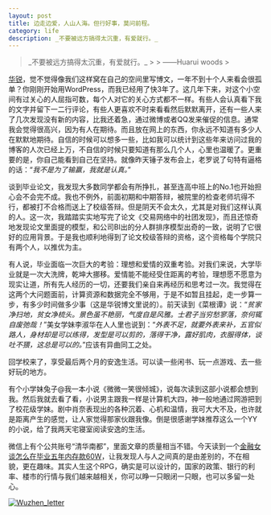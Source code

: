 ```yaml
---
layout: post
title: 边走边爱，人山人海。但行好事，莫问前程。
category: life
description: _不要被远方搞得太沉重，有爱就行。_
---
```

<blockquote>_不要被远方搞得太沉重，有爱就行。_
> 
> ——Huarui woods
> 
</blockquote>


[华锐](http://huaruiwoods.net/)，觉不觉得像我们这样窝在自己的空间里写博文，一年不到十个人来看会很孤单？你刚刚开始用WordPress，而我已经用了快3年了。这几年下来，对这个小空间有过关心的人屈指可数，每个人对它的关心方式都不一样。有些人会认真看下我的文字并留下一二行评论，有些人更喜欢不时来看看然后默默离开，还有一些人来了几次发现没有新的内容，比我还着急，通过微博或者QQ发来催促的信息。通常我会觉得很高兴，因为有人在期待。而且放在网上的东西，你永远不知道有多少人在默默地期待。自信的时候可以想多一些，比如我可以统计到这些年来访问过我的博客的人次已经上万，不自信的时候只要知道有那么几个人，心里也温暖了。更重要的是，你自己能看到自己在坚持。就像昨天锤子发布会上，老罗说了句特有逼格的话：“_我不是为了输赢，我就是认真。_”

谈到毕业论文，我发现大多数同学都会有所挣扎，甚至连高中班上的No.1也开始担心会不会完不成。我也不例外，前面初期和中期答辩，被院里的检查老师坑得不行，都被打不合格而送上了校级答辩。但是阴天不会太久，尤其是对我们这样认真的人。这一次，我踏踏实实地写完了论文《交易网络中的社团发现》，而且还惊奇地发现论文里面提的模型，和公司BI出的分人群排序模型出奇的一致，说明了它很好的应用背景。于是我也顺利地得到了论文校级答辩的资格，这个资格每个学院只有两个人，以推优为主。

有人说，毕业面临一次巨大的考验：理想和爱情的双重考验。对我们来说，大学毕业就是一次大洗牌，乾坤大挪移。爱情能不能经受住距离的考验，理想愿不愿意为现实让道，所有先人经历的一切，还要我们亲自来再经历和思考过一次。我觉得在这两个大问题面前，计算资源和数据完全不够用，于是不如暂且挂起，走一步算一步，有多少时间做多少事（这是华锐博文里说的）。前天读到《菜根谭》说：“_贫家净扫地，贫女净梳头。景色虽不艳丽，气度自是风雅。士君子当穷愁寥落，奈何辄自废弛哉！_”美女学妹李淑华在人人里也说到：“_外表不足，就要外表来补，五官似路人，身材却是可以练得，发型是可以剪的，落得干净，露好肌肉，衣服得体，谈吐不猥，这总是可以的。_”应该有异曲同工之处。

回学校来了，享受最后两个月的安逸生活。可以读一些闲书、玩一点游戏、去一些好玩的地方。

有个小学妹兔子@我一本小说《微微一笑很倾城》，说每次读到这部小说都会想到我。然后我就去看了看，小说男主跟我一样是计算机大四，神一般地通过网游把到了校花级学妹。剧中肖奈表现出的各种沉着、心机和温情，我可大大不及，也许就是距离产生的感觉，让人家觉得那家伙跟我像。倒是很感谢学妹推荐这么一个YY的小说，给了我两天宅寝室阅读安逸的生活。

微信上有个公共账号“清华南都”，里面文章的质量相当不错。今天读到一个[金融女谈怎么在毕业五年内存款60W](http://weibo.com/2309846073/B5dOg1vxC)，让我发现人与人之间真的是由差别的，不在相貌，更在趣味。其实人生这个RPG，确实是可以设计的，国家的政策、银行的利率、楼市的行情与我们越来越相关，你可以睁一只眼闭一只眼，也可以多留一处心。

[![Wuzhen_letter](http://www.wytk2008.net/wordpress/wp-content/uploads/2014/05/IMG_0171-1024x768.jpg)](http://www.wytk2008.net/wordpress/wp-content/uploads/2014/05/IMG_0171.jpg)
